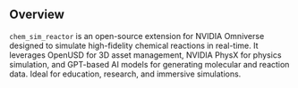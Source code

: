 
## Overview

`chem_sim_reactor` is an open-source extension for NVIDIA Omniverse designed to simulate high-fidelity chemical reactions in real-time. It leverages OpenUSD for 3D asset management, NVIDIA PhysX for physics simulation, and GPT-based AI models for generating molecular and reaction data. Ideal for education, research, and immersive simulations.